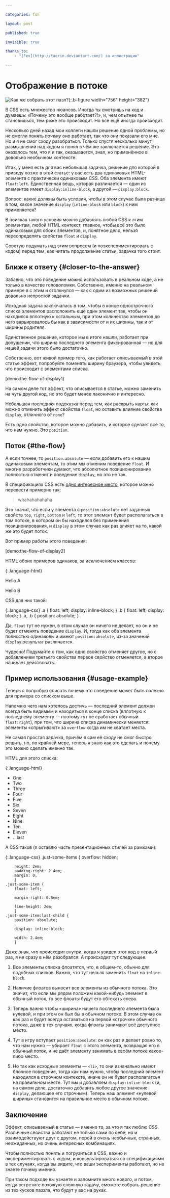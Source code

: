 ```yaml
---

categories: fun

layout: post

published: true

invisible: true

thanks_to:
    - "[Fev](http://taerin.deviantart.com/) за иллюстрацию"

---
```


# Отображение в потоке

![Как же собрать этот пазл?](/pictures/the-flow-of-display.jpg){:.b-figure width="756" height="382"}

В CSS есть множество нюансов. Иногда ты смотришь на код и думаешь: «Почему это вообще работает?!», и, чем опытнее ты становишься, тем реже это происходит. Но всё ещё иногда происходит.

Несколько дней назад мои коллеги нашли решение одной проблемы, но не смогли понять _почему_ оно работает, так что они показали его мне. Но и я не смог сходу разобраться. Только спустя несколько минут размышлений над кодом я понял в чём же заключается решение. Это оказалось тем, что я и так, оказывается, знал, но применённое в довольно необычном контексте.

Итак, у меня есть для вас небольшая задачка, решение для которой я приведу позже в этой статье: у вас есть два одинаковых HTML-элемента с практически одинаковым CSS. Оба элемента имеют `float:left`. Единственная вещь, которая различается — один из элементов имеет `display:inline-block`, а другой — `display:block`.

Вопрос: какие должны быть условия, чтобы в этом случае была разница в том, какое значение `display` (`inline-block` или `block`) к ним применяется?

В поисках такого условия можно добавлять любой CSS к этим элементам, любой HTML контекст, главное, чтобы всё это было одинаковым для обоих элементов, и, понятное дело, нельзя переопределять свойства `float` и `display`.

Советую подумать над этим вопросом (и поэкспериментировать с кодом) перед тем, как читать продолжение статьи, задачка того стоит.

## Ближе к ответу {#closer-to-the-answer}

Забавно, что это поведение можно использовать в реальном коде, а не только в качестве головоломки. Собственно, именно на реальном примере я с этим и столкнулся — как с одим из возможных решений довольно непростой задачки.

Исходная задача заключалась в том, чтобы в конце однострочного списка элементов расположить ещё один элемент так, чтобы он находился вплотную к остальным, при этом количество элементов до него варьировалось бы как в зависимости от и их ширины, так и от ширины родителя.

Единственное решение, которое мы в итоге нашли, работает при допущении, что ширина последнего элемента фиксированная — но для нашей задачи этого было достаточно.

Собственно, вот живой пример того, как работает описываемый в этой статье эффект, попробуйте поменять ширину браузера, чтобы увидеть что происходит с элементами списка.

[demo:the-flow-of-display1]

На самом деле тот эффект, что описывается в статье, можно заменить на чуть другой код, но это будет менее лаконично и интересно.

Небольшая последняя подсказка перед тем, как раскрыть карты: как можно отменить эффект свойства `float`, но оставить влияние свойства `display`, отличного от `none`?

Есть одно свойство, которое можно добавить, и которое сделает всё то, что нам нужно. Это `position`.

## Поток {#the-flow}

А если точнее, то `position:absolute` — если добавить его к нашим одинаковым элементам, то этим мы отменим поведение `float`. И многие разработчики думают, что абсолютное позиционирование полностью отменит и поведение `display`, но это не так.

В спецификациях CSS есть [одно интересное место](#todolink), которое можно перевести примерно так:

> whahahahahaha

Это значит, что если у элемента с `position:absolute` нет заданных свойств `top`, `right`, `bottom` и `left`, то этот элемент будет располагаться в том потоке, в котором он бы находился без применения позиционирования, и `display` в этом случае как раз влияет на то, какой же это будет поток.

Вот пример работы этого поведения:

[demo:the-flow-of-display2]

HTML обоих примеров одинаков, за исключением классов:

{:.language-html}
    <p>
      Hello
      <span class="a">A</span>
    </p>
    <p>
      Hello
      <span class="b">B</span>
    </p>

CSS для них такой:

{:.language-css}
    .a {
        float: left;
        display: inline-block;
        }
    .b {
        float: left;
        display: block;
        }
    .a,
    .b {
        position: absolute;
        }

Да, `float` тут не нужен, в этом случае он ничего не делает, но он и не будет отменять поведение `display`. И, тогда как оба элемента полностью одинаковы и имеют `position:absolute`, из-за значений `display` результат различается.

Чудесно! Подумайте о том, как одно свойство отменяет другое, но с добавлением третьего свойства первое свойство отменяется, а второе начинает действовать.

## Пример использования {#usage-example}

Теперь я попробую описать почему это поведение может быть полезно для примера со списком выше.

Напомню чего нам хотелось достичь — последний элемент должен всегда быть видимым и находиться в конце списка (вплотную к последнему элементу — поэтому тут не сработает обычный `float:right`), при том, что ширина списка динамически меняется: элементы «спрыгивают» за `overflow` когда им не хватает места.

Не самая простая задачка, причём я сам её сходу не смог быстро решить, но, по крайней мере, теперь я знаю как это сделать и почему это можно сделать именно так.

HTML для этого списка: 

{:.language-html}
    <ul class="just-some-items">
        <li class="just-some-item">One</li>
        <li class="just-some-item">Two</li>
        <li class="just-some-item">Three</li>
        <li class="just-some-item">Four</li>
        <li class="just-some-item">Five</li>
        <li class="just-some-item">Six</li>
        <li class="just-some-item">Seven</li>
        <li class="just-some-item">Eight</li>
        <li class="just-some-item">Nine</li>
        <li class="just-some-item">Ten</li>
        <li class="just-some-item">Eleven</li>
        <li class="just-some-item">…last</li>
    </ul>

А CSS таков (я оставлю часть презентационных стилей за рамками):

{:.language-css}
    .just-some-items {
        overflow: hidden;

        height: 2em;
        padding-right: 2.4em;
        margin: 0;
        }
    .just-some-item {
        float: left;

        margin-right: 0.5em;

        line-height: 2em;
        }
    .just-some-item:last-child {
        position: absolute;

        display: inline-block;

        width: 2.4em;
        }

Даже зная, что происходит внутри, когда я увидел этот код в первый раз, я не сразу в нём разобрался. А происходит тут следующее:

1. Все элементы списка флоатятся, что, в общем-то, обычно для подобных списков. Важно, что тут нельзя заменить `float` на `inline-block`.

2. Наличие флоатов выносит все элементы из обычного потока. Это значит, что если мы рядом положим какой-нибудь элемент в обычный поток, то все флоаты будут его обтекать слева.

3. Теперь важно чтобы «ширина» нашего последнего элемента была нулевой, и при этом он был бы в обычном потоке. В этом случае он как раз и будет всегда оставаться на первой «строчке» обычного потока, даже в тех случаях, когда флоаты занимают всё доступное место.

4. Тут в игру вступает `position:absolute`: он как раз и делает ровно то, что нам нужно — убирает `float` с этого элемента, возвращая его в обычный поток, и не даёт элементу занимать в своём потоке какое-либо место.

5. Но так как исходные элементы — `<li>`, то они изначально имеют блочное поведение, тогда как нам нужно, чтобы последний элемент находился в строчном контексте, иначе он не будет располагатсья на правильном месте. Тут мы и добавляем `display:inline-block` (и, на самом деле, достаточно добавить любое другое значение `display`, делающее его строчным). Теперь наш элемент «нулевой ширины» становится на правильное место в обычном потоке.

## Заключение

Эффект, описываемый в статье — именно то, за что я так люблю CSS. Различные свойства работают не только сами по себе, но и взаимодействуют друг с другом, порой в очень необычных, странных, неожиданных, но очень интересных комбинациях.

Чтобы полностью понять и погрузиться в CSS, важно и экспериментировать с кодом, и консультироваться со спецификациями в тех случаях, когда вы видите, что ваши эксперименты работают, но не знаете почему именно.

При таком подходе вы узнаете и запомните много нового, и потом, когда встретите похожую сложную задачу, сможете собрать решение из тех кусков паззла, что будут у вас на руках.
